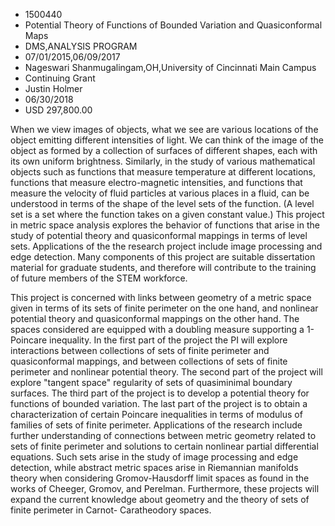 
* 1500440
* Potential Theory of Functions of Bounded Variation and Quasiconformal Maps
* DMS,ANALYSIS PROGRAM
* 07/01/2015,06/09/2017
* Nageswari Shanmugalingam,OH,University of Cincinnati Main Campus
* Continuing Grant
* Justin Holmer
* 06/30/2018
* USD 297,800.00

When we view images of objects, what we see are various locations of the object
emitting different intensities of light. We can think of the image of the object
as formed by a collection of surfaces of different shapes, each with its own
uniform brightness. Similarly, in the study of various mathematical objects such
as functions that measure temperature at different locations, functions that
measure electro-magnetic intensities, and functions that measure the velocity of
fluid particles at various places in a fluid, can be understood in terms of the
shape of the level sets of the function. (A level set is a set where the
function takes on a given constant value.) This project in metric space analysis
explores the behavior of functions that arise in the study of potential theory
and quasiconformal mappings in terms of level sets. Applications of the the
research project include image processing and edge detection. Many components of
this project are suitable dissertation material for graduate students, and
therefore will contribute to the training of future members of the STEM
workforce.

This project is concerned with links between geometry of a metric space given in
terms of its sets of finite perimeter on the one hand, and nonlinear potential
theory and quasiconformal mappings on the other hand. The spaces considered are
equipped with a doubling measure supporting a 1-Poincare inequality. In the
first part of the project the PI will explore interactions between collections
of sets of finite perimeter and quasiconformal mappings, and between collections
of sets of finite perimeter and nonlinear potential theory. The second part of
the project will explore "tangent space" regularity of sets of quasiminimal
boundary surfaces. The third part of the project is to develop a potential
theory for functions of bounded variation. The last part of the project is to
obtain a characterization of certain Poincare inequalities in terms of modulus
of families of sets of finite perimeter. Applications of the research include
further understanding of connections between metric geometry related to sets of
finite perimeter and solutions to certain nonlinear partial differential
equations. Such sets arise in the study of image processing and edge detection,
while abstract metric spaces arise in Riemannian manifolds theory when
considering Gromov-Hausdorff limit spaces as found in the works of Cheeger,
Gromov, and Perelman. Furthermore, these projects will expand the current
knowledge about geometry and the theory of sets of finite perimeter in Carnot-
Caratheodory spaces.
